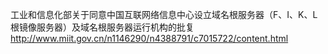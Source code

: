 工业和信息化部关于同意中国互联网络信息中心设立域名根服务器（F、I、K、L 根镜像服务器）及域名根服务器运行机构的批复  http://www.miit.gov.cn/n1146290/n4388791/c7015722/content.html  